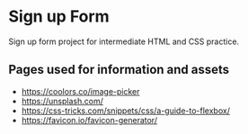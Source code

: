 # Sign up Form
Sign up form project for intermediate HTML and CSS practice.

## Pages used for information and assets

- https://coolors.co/image-picker
- https://unsplash.com/
- https://css-tricks.com/snippets/css/a-guide-to-flexbox/
- https://favicon.io/favicon-generator/
